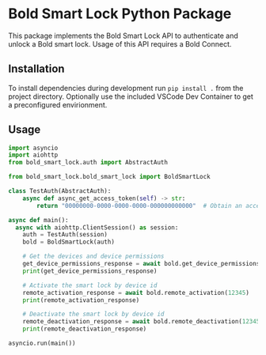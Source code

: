 # Bold Smart Lock Python Package
This package implements the Bold Smart Lock API to authenticate and unlock a Bold smart lock. Usage of this API requires a Bold Connect.

## Installation
To install dependencies during development run ```pip install .``` from the project directory.
Optionally use the included VSCode Dev Container to get a preconfigured envirionment.

## Usage

```python
import asyncio
import aiohttp
from bold_smart_lock.auth import AbstractAuth

from bold_smart_lock.bold_smart_lock import BoldSmartLock

class TestAuth(AbstractAuth):
    async def async_get_access_token(self) -> str:
        return "00000000-0000-0000-0000-000000000000"  # Obtain an access token with oAuth2 and specify it here

async def main():
  async with aiohttp.ClientSession() as session:
    auth = TestAuth(session)
    bold = BoldSmartLock(auth)

    # Get the devices and device permissions
    get_device_permissions_response = await bold.get_device_permissions()
    print(get_device_permissions_response)

    # Activate the smart lock by device id
    remote_activation_response = await bold.remote_activation(12345)
    print(remote_activation_response)

    # Deactivate the smart lock by device id
    remote_deactivation_response = await bold.remote_deactivation(12345)
    print(remote_deactivation_response)

asyncio.run(main())
```
